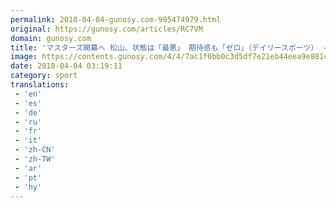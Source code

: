 ```yaml
---
permalink: 2018-04-04-gunosy.com-995474979.html
original: https://gunosy.com/articles/RC7VM
domain: gunosy.com
title: 'マスターズ開幕へ 松山、状態は「最悪」 期待感も「ゼロ」（デイリースポーツ） - グノシー'
image: https://contents.gunosy.com/4/4/7ac1f0bb0c3d5df7e21eb44eea9e881c_content.jpg
date: 2018-04-04 03:19:11
category: sport
translations: 
 - 'en'
 - 'es'
 - 'de'
 - 'ru'
 - 'fr'
 - 'it'
 - 'zh-CN'
 - 'zh-TW'
 - 'ar'
 - 'pt'
 - 'hy'
---
```


